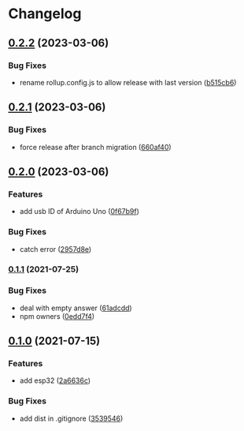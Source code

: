 # Changelog

## [0.2.2](https://github.com/Hackuarium/legoino-navigator-serial/compare/v0.2.1...v0.2.2) (2023-03-06)


### Bug Fixes

* rename rollup.config.js to allow release with last version ([b515cb6](https://github.com/Hackuarium/legoino-navigator-serial/commit/b515cb69da9e94136fd3db374ea5a52d25ea7aec))

## [0.2.1](https://github.com/Hackuarium/legoino-navigator-serial/compare/v0.2.0...v0.2.1) (2023-03-06)


### Bug Fixes

* force release after branch migration ([660af40](https://github.com/Hackuarium/legoino-navigator-serial/commit/660af40cdc5a4766f21d9192a36e8253b4a6f3a0))

## [0.2.0](https://github.com/Hackuarium/legoino-navigator-serial/compare/v0.1.1...v0.2.0) (2023-03-06)


### Features

* add usb ID of Arduino Uno ([0f67b9f](https://github.com/Hackuarium/legoino-navigator-serial/commit/0f67b9f763833dc7c97805303cc6bdbef3d197d9))


### Bug Fixes

* catch error ([2957d8e](https://github.com/Hackuarium/legoino-navigator-serial/commit/2957d8e3553916c954cdf62f42cec0a66c199d0b))

### [0.1.1](https://www.github.com/Hackuarium/legoino-navigator-serial/compare/v0.1.0...v0.1.1) (2021-07-25)


### Bug Fixes

* deal with empty answer ([61adcdd](https://www.github.com/Hackuarium/legoino-navigator-serial/commit/61adcddc82b3aff86df8525b4d5a04ceb114b69f))
* npm owners ([0edd7f4](https://www.github.com/Hackuarium/legoino-navigator-serial/commit/0edd7f448d4c9e5c1afb81fc0c8981f561eb283d))

## [0.1.0](https://www.github.com/Hackuarium/legoino-navigator-serial/compare/v0.0.1...v0.1.0) (2021-07-15)


### Features

* add esp32 ([2a6636c](https://www.github.com/Hackuarium/legoino-navigator-serial/commit/2a6636caef65876e10b226ab72e941b3992aae8c))


### Bug Fixes

* add dist in .gitignore ([3539546](https://www.github.com/Hackuarium/legoino-navigator-serial/commit/3539546353c91e2e3719ef9a5516b782fcf00e37))
